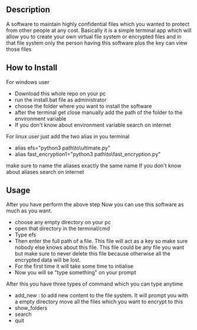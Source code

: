 ## Description ##

A software to maintain highly confidential files which you wanted to protect from other people at any cost.
Basically it is a simple terminal app which will allow you to create your own virtual file system or encrypted files and in that file system only the person having this software plus the key can view those files

## How to Install ##

For windows user
* Download this whole repo on your pc
* run the install.bat file as administrator
* choose the folder where you want to install the software
* after the terminal get close manually add the path of the folder to the environment variable
* If you don't know about environment variable search on internet

For linux user 
just add the two alias in you terminal 
* alias efs="python3 path\to\ultimate.py"
* alias fast_encryption1="python3 path\to\fast_encryption.py"

make sure to name the aliases exactly the same name
If you don't know about aliases search on internet

## Usage ##

After you have perform the above step Now you can use this software as much as you want. 
* choose any empty directory on your pc
* open that directory in the terminal/cmd
* Type efs
* Then enter the full path of a file. This file will act as a key so make sure nobody else knows about this file. This file could be any file you want but make sure to never delete this file because otherwise all the encrypted data will be lost.
* For the first time it will take some time to intialise
* Now you will se "type something" on your prompt


After this you have three types of command which you can type anytime
 * add_new : to add new content to the file system. It will prompt you with a empty directory move all the files which you want to encrypt to this 
 * show_folders
 * search
 * quit



